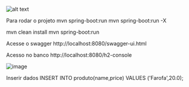 
![alt text](https://github.com/acebeR/springboot_curso/blob/master/img/teste.gif?raw=true)


Para rodar o projeto
mvn spring-boot:run
mvn spring-boot:run -X

mvn clean install
mvn spring-boot:run


Acesse o swagger
http://localhost:8080/swagger-ui.html

Acesso no banco
http://localhost:8080/h2-console
<!-- imagem -->
![image](https://github.com/acebeR/springboot_curso/assets/33354360/08df8e0b-605a-4754-966e-8a032a708a60)

Inserir dados
INSERT INTO produto(name,price) VALUES ('Farofa',20.0);

